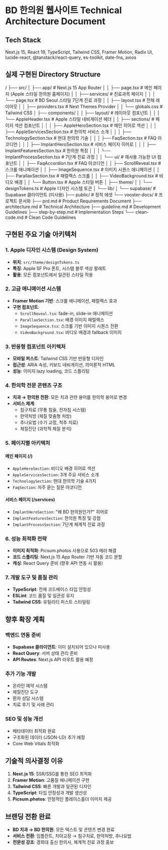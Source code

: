 # BD 한의원 웹사이트 Technical Architecture Document

## Tech Stack

Next.js 15, React 19, TypeScript, Tailwind CSS, Framer Motion, Radix UI, lucide-react, @tanstack/react-query, es-toolkit, date-fns, axios

## 실제 구현된 Directory Structure

/
├── src/
│   ├── app/                    # Next.js 15 App Router
│   │   ├── page.tsx            # 메인 페이지 (Apple 스타일 한의원 홈페이지)
│   │   ├── services/           # 진료과목 페이지
│   │   │   └── page.tsx        # BD Seoul 스타일 7단계 진료 과정
│   │   ├── layout.tsx          # 전체 레이아웃
│   │   ├── providers.tsx       # Next Themes Provider
│   │   └── globals.css         # Tailwind CSS
│   ├── components/
│   │   ├── layout/             # 레이아웃 컴포넌트
│   │   │   └── AppleHeader.tsx # Apple 스타일 네비게이션 헤더
│   │   ├── sections/           # 페이지 섹션 컴포넌트
│   │   │   ├── AppleHeroSection.tsx      # 메인 히어로 섹션
│   │   │   ├── AppleServicesSection.tsx  # 한의학 서비스 소개
│   │   │   ├── TechnologySection.tsx     # 현대 한의학 기술
│   │   │   ├── FaqSection.tsx           # FAQ 아코디언
│   │   │   ├── ImplantHeroSection.tsx   # 서비스 페이지 히어로
│   │   │   ├── ImplantFeaturesSection.tsx # 한의원 특징
│   │   │   └── ImplantProcessSection.tsx  # 7단계 진료 과정
│   │   └── ui/                 # 재사용 가능한 UI 컴포넌트
│   │       ├── FaqAccordion.tsx         # FAQ 아코디언
│   │       ├── ScrollReveal.tsx         # 스크롤 애니메이션
│   │       ├── ImageSequence.tsx        # 이미지 시퀀스 애니메이션
│   │       ├── ParallaxSection.tsx      # 패럴랙스 스크롤
│   │       ├── VideoBackground.tsx      # 비디오 배경
│   │       └── Button.tsx              # Apple 스타일 버튼
│   ├── theme/
│   │   └── designTokens.ts     # Apple 디자인 시스템 토큰
│   └── lib/
│       └── supabase/           # Supabase 클라이언트 (미사용)
├── public/                     # 정적 에셋
└── vooster-docs/              # 프로젝트 문서화
    ├── prd.md                 # Product Requirements Document
    ├── architecture.md        # Technical Architecture
    ├── guideline.md          # Development Guidelines
    ├── step-by-step.md       # Implementation Steps
    └── clean-code.md         # Clean Code Guidelines

## 구현된 주요 기술 아키텍처

### 1. Apple 디자인 시스템 (Design System)
- **위치**: `src/theme/designTokens.ts`
- **특징**: Apple SF Pro 폰트, 시스템 블루 색상 팔레트
- **활용**: 모든 컴포넌트에서 일관된 스타일 적용

### 2. 고급 애니메이션 시스템
- **Framer Motion 기반**: 스크롤 애니메이션, 패럴랙스 효과
- **구현 컴포넌트**:
  - `ScrollReveal.tsx`: fade-in, slide-in 애니메이션
  - `ParallaxSection.tsx`: 배경 이미지 패럴랙스
  - `ImageSequence.tsx`: 스크롤 기반 이미지 시퀀스 전환
  - `VideoBackground.tsx`: 비디오 배경과 fallback 이미지

### 3. 반응형 컴포넌트 아키텍처
- **모바일 퍼스트**: Tailwind CSS 기반 반응형 디자인
- **접근성**: ARIA 속성, 키보드 네비게이션, 의미론적 HTML
- **성능**: 이미지 lazy loading, 코드 스플리팅

### 4. 한의학 전문 콘텐츠 구조
- **치과 → 한의원 전환**: 모든 치과 관련 용어를 한의학 용어로 변경
- **서비스 체계**:
  - 침구치료 (무통 침술, 전자침 시스템)
  - 한약처방 (체질 맞춤형 처방)
  - 추나요법 (수기 교정, 척추 치료)
  - 체질진단 (과학적 체질 분석)

### 5. 페이지별 아키텍처

#### 메인 페이지 (/)
- `AppleHeroSection`: 비디오 배경 히어로 섹션
- `AppleServicesSection`: 3개 주요 서비스 소개
- `TechnologySection`: 현대 한의학 기술 4가지
- `FaqSection`: 자주 묻는 질문 아코디언

#### 서비스 페이지 (/services)
- `ImplantHeroSection`: "왜 BD 한의원인가?" 히어로
- `ImplantFeaturesSection`: 한의원 특징 및 강점
- `ImplantProcessSection`: 7단계 체계적 진료 과정

### 6. 성능 최적화 전략
- **이미지 최적화**: Picsum.photos 사용으로 503 에러 해결
- **코드 스플리팅**: Next.js 15 App Router 기반 자동 코드 분할
- **캐싱**: React Query 준비 (향후 API 연동 시 활용)

### 7. 개발 도구 및 품질 관리
- **TypeScript**: 전체 코드베이스 타입 안정성
- **ESLint**: 코드 품질 및 일관성 유지
- **Tailwind CSS**: 유틸리티 퍼스트 스타일링

## 향후 확장 계획

### 백엔드 연동 준비
- **Supabase 클라이언트**: 이미 설치되어 있으나 미사용
- **React Query**: 서버 상태 관리 준비
- **API Routes**: Next.js API 라우트 활용 예정

### 추가 기능 개발
- 온라인 예약 시스템
- 체질진단 도구
- 환자 상담 시스템
- 치료 후기 및 사례 관리

### SEO 및 성능 개선
- 메타데이터 최적화 완료
- 구조화된 데이터 (JSON-LD) 추가 예정
- Core Web Vitals 최적화

## 기술적 의사결정 이유

1. **Next.js 15**: SSR/SSG를 통한 SEO 최적화
2. **Framer Motion**: 고품질 애니메이션 구현
3. **Tailwind CSS**: 빠른 개발과 일관된 디자인
4. **TypeScript**: 타입 안정성과 개발 생산성
5. **Picsum.photos**: 안정적인 플레이스홀더 이미지 제공

## 브랜딩 전환 완료

- **BD 치과 → BD 한의원**: 모든 텍스트 및 콘텐츠 변경 완료
- **서비스 전환**: 임플란트, 치아교정 → 침구치료, 한약처방, 추나요법
- **전문성 강조**: 경희대 출신 한의사, 체계적 진료 과정 홍보
